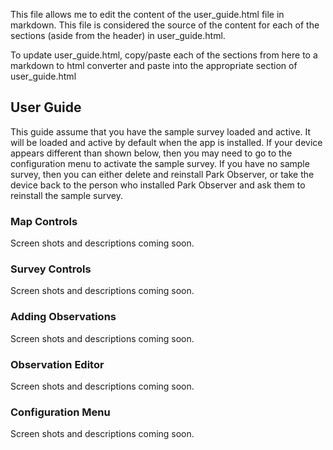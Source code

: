 This file allows me to edit the content of the user_guide.html file in markdown.
This file is considered the source of the content for each of the sections
(aside from the header) in user_guide.html.

To update user_guide.html, copy/paste each of the sections from here to a
markdown to html converter and paste into the appropriate section of user_guide.html


## User Guide

This guide assume that you have the sample survey loaded and active.
It will be loaded and active by default when the app is installed.
If your device appears different than shown below, then you may
need to go to the configuration menu to activate the sample survey.
If you have no sample survey, then you can either delete and reinstall
Park Observer, or take the device back to the person who installed Park
Observer and ask them to reinstall the sample survey.


### Map Controls

Screen shots and descriptions coming soon.


### Survey Controls

Screen shots and descriptions coming soon.


### Adding Observations

Screen shots and descriptions coming soon.


### Observation Editor

Screen shots and descriptions coming soon.


### Configuration Menu

Screen shots and descriptions coming soon.

